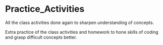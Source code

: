 # Practice_Activities
All the class activities done again to sharpen understanding of concepts.

Extra practice of the class activities and homework to hone skills of coding and grasp difficult concepts better.